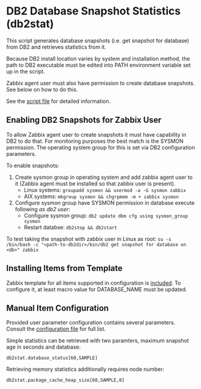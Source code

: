 
# DB2 Database Snapshot Statistics (db2stat)

This script generates database snapshots (i.e. get snapshot for database) from
DB2 and retrieves statistics from it.

Because DB2 install location varies by system and installation method, the path
to DB2 executable must be edited into PATH environment variable set up in the
script.

Zabbix agent user must also have permission to create database snapshots. See
below on how to do this.

See the [script file](../scripts/db2stat) for detailed information.

## Enabling DB2 Snapshots for Zabbix User

To allow Zabbix agent user to create snapshots it must have capability in DB2
to do that. For monitoring purposes the best match is the SYSMON permission. The
operating system group for this is set via DB2 configuration parameters.

To enable snapshots:

1. Create sysmon group in operating system and add zabbix agent user to it (Zabbix agent must be installed so that zabbix user is present).
   - Linux systems: `groupadd sysmon && usermod -a -G sysmon zabbix`
   - AIX systems: `mkgroup sysmon && chgrpmem -m + zabbix sysmon`
2. Configure sysmon group have SYSMON permission in database execute following *as db2 user*:
   - Configure sysmon group: `db2 update dbm cfg using sysmon_group sysmon`
   - Restart databse: `db2stop && db2start`

To test taking the snapshot with zabbix user in Linux as root:
`su -s /bin/bash -c "<path-to-db2dir>/bin/db2 get snapshot for database on <db>" zabbix`

## Installing Items from Template

Zabbix template for all items supported in configuration is
[included](../templates/db2stat-template.xml). To configure it, at least macro
value for DATABASE_NAME must be updated.

## Manual Item Configuration

Provided user parameter configuration contains several parameters. Consult the
[configuration file](../config/db2stat.conf) for full list.

Simple statistics can be retrieved with two paramters, maximum snapshot age in seconds and database:

`db2stat.database_status[60,SAMPLE]`

Retrieving memory statistics additionally requires node number:

`db2stat.package_cache_heap_size[60,SAMPLE,0]`
